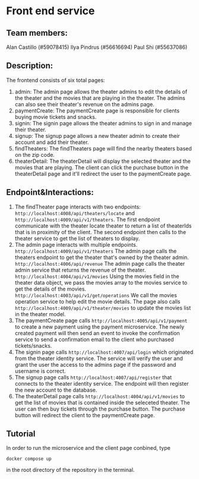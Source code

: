# Front end service

## Team members: 
Alan Castillo (#59078415) Ilya Pindrus (#56616694) Paul Shi (#55637086)

## Description:
The frontend consists of six total pages:

1. admin: The admin page allows the theater admins to edit the details of the theater and the movies that are playing in the theater. The admins can also see their theater's revenue on the admins page.
2. paymentCreate: The paymentCreate page is responsible for clients buying movie tickets and snacks.
3. signin: The signin page allows the theater admins to sign in and manage their theater.
4. signup: The signup page allows a new theater admin to create their account and add their theater.
5. findTheaters: The findTheaters page will find the nearby theaters based on the zip code. 
6. theaterDetail: The theaterDetail will display the selected theater and the movies that are playing. The client can click the purchase button in the theaterDetail page and it'll redirect the user to the paymentCreate page.

## Endpoint&Interactions:

1. The findTheater page interacts with two endpoints: ```http://localhost:4008/api/theaters/locate``` and ```http://localhost:4009/api/v1/theaters```. The first endpoint communicate with the theater locate theater to return a list of theaterIds that is in proximity of the client. The second endpoint then calls to the theater service to get the list of theaters to display.
2. The admin page interacts with multiple endpoints. ```http://localhost:4009/api/v1/theaters``` The admin page calls the theaters endpoint to get the theater that's owned by the theater admin. ```http://localhost:4006/api/revenue``` The admin page calls the theater admin service that returns the revenue of the theater. ```http://localhost:4004/api/v1/movies``` Using the movies field in the theater data object, we pass the movies array to the movies service to get the details of the movies. ```http://localhost:4003/api/v1/get/operations``` We call the movies operation service to help edit the movie details. The page also calls ```http://localhost:4009/api/v1/theater/movies``` to update the movies list in the theater model.
3. The paymentCreate page calls ```http://localhost:4005/api/v1/payment``` to create a new payment using the payment microservice. The newly created payment will then send an event to invoke the confirmation service to send a confirmation email to the client who purchased tickets/snacks.
4. The signin page calls ```http://localhost:4007/api/login```  which originated from the theater identity service. The service will verify the user and grant the user the access to the admins page if the password and username is correct. 
5. The signup page calls ```http://localhost:4007/api/register``` that connects to the theater identity service. The endpoint will then register the new account to the database.
6. The theaterDetail page calls ```http://localhost:4004/api/v1/movies``` to get the list of movies that is contained inside the seleceted theater. The user can then buy tickets through the purchase button. The purchase button will redirect the client to the paymentCreate page.

## Tutorial
In order to run the microservice and the client page conbined, type

```
docker compose up
```

in the root directory of the repository in the terminal.

